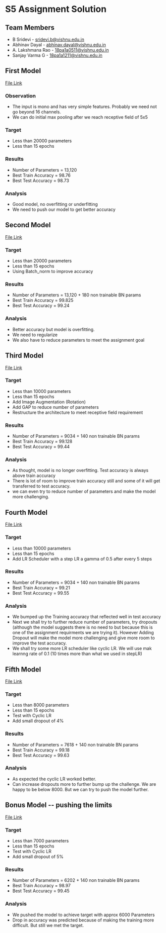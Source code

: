 # S5 Assignment Solution

## Team Members
* B Sridevi - sridevi.b@vishnu.edu.in
* Abhinav Dayal - abhinav.dayal@vishnu.edu.in
* A. Lakshmana Rao - 18pa1a0511@vishnu.edu.in
* Sanjay Varma G - 18pa1a1211@vishnu.edu.in


## First Model

[File Link](https://github.com/abhinavdayal/EVA4/blob/master/S5/EVA4_S5_01.ipynb)

### Observation
* The input is mono and has very simple features. Probably we need not go beyond 16 channels.
* We can do initial max pooling after we reach receptive field of 5x5

### Target
* Less than 20000 parameters
* Less than 15 epochs

### Results
* Number of Parameters = 13,120
* Best Train Accuracy = 98.76
* Best Test Accuracy = 98.73

### Analysis
* Good model, no overfitting or underfitting
* We need to push our model to get better accuracy

## Second Model

[File Link](https://github.com/abhinavdayal/EVA4/blob/master/S5/EVA4_S5_02.ipynb)

### Target
* Less than 20000 parameters
* Less than 15 epochs
* Using Batch_norm to improve accuracy

### Results
* Number of Parameters = 13,120 + 180 non trainable BN params
* Best Train Accuracy = 99.825
* Best Test Accuracy = 99.24

### Analysis
* Better accuracy but model is overfitting.
* We need to regularize
* We also have to reduce parameters to meet the assignment goal

## Third Model

[File Link](https://github.com/abhinavdayal/EVA4/blob/master/S5/EVA4_S5_03.ipynb)

### Target
* Less than 10000 parameters
* Less than 15 epochs
* Add Image Augmentation (Rotation)
* Add GAP to reduce number of parameters
* Restructure the architecture to meet receptive field requirement

### Results
* Number of Parameters = 9034 + 140 non trainable BN params
* Best Train Accuracy = 99.128
* Best Test Accuracy = 99.44

### Analysis
* As thought, model is no longer overfitting. Test accuracy is always above train accuracy
* There is lot of room to improve train accuracy still and some of it will get transferred to test accuracy.
* we can even try to reduce number of parameters and make the model more challenging.

## Fourth Model

[File Link](https://github.com/abhinavdayal/EVA4/blob/master/S5/EVA4_S5_04.ipynb)

### Target
* Less than 10000 parameters
* Less than 15 epochs
* Add LR Scheduler with a step LR a gamma of 0.5 after every 5 steps

### Results
* Number of Parameters = 9034 + 140 non trainable BN params
* Best Train Accuracy = 99.21
* Best Test Accuracy = 99.55

### Analysis
* We bumped up the Training accuracy that reflected well in test accuracy
* Next we shall try to further reduce number of parameters, try dropouts (although the model suggests there is no need to but because this is one of the assignment requirments we are trying it). However Adding Dropout will make the model more challenging and give more room to improve the test accuracy.
* We shall try some more LR scheduler like cyclic LR. We will use mak learnng rate of 0.1 (10 times more than what we used in stepLR)


## Fifth Model

[File Link](https://github.com/abhinavdayal/EVA4/blob/master/S5/EVA4_S5_05.ipynb)

### Target
* Less than 8000 parameters
* Less than 15 epochs
* Test with Cyclic LR
* Add small dropout of 4%

### Results
* Number of Parameters = 7618 + 140 non trainable BN params
* Best Train Accuracy = 99.18
* Best Test Accuracy = 99.63

### Analysis
* As expected the cyclic LR worked better.
* Can increase dropouts more to further bump up the challenge. We are happy to be below 8000. But we can try to push the model further.

## Bonus Model -- pushing the limits

[File Link](https://github.com/abhinavdayal/EVA4/blob/master/S5/EVA4_S5_06.ipynb)

### Target
* Less than 7000 parameters
* Less than 15 epochs
* Test with Cyclic LR
* Add small dropout of 5%

### Results
* Number of Parameters = 6202 + 140 non trainable BN params
* Best Train Accuracy = 98.97
* Best Test Accuracy = 99.45

### Analysis
* We pushed the model to achieve target with approx 6000 Parameters
* Drop in accuracy was predicted because of making the training more difficult. But still we met the target.



